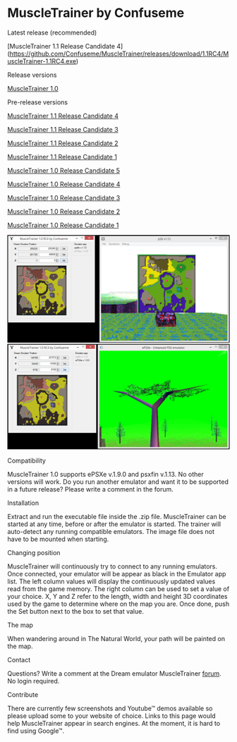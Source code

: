 MuscleTrainer by Confuseme
==========================
Latest release (recommended)

[MuscleTrainer 1.1 Release Candidate 4]
(https://github.com/Confuseme/MuscleTrainer/releases/download/1.1RC4/MuscleTrainer-1.1RC4.exe)

Release versions

[MuscleTrainer 1.0](Old%20releases/MuscleTrainer-1.0.zip)

Pre-release versions

[MuscleTrainer 1.1 Release Candidate 4](Old%20releases/MuscleTrainer-1.1RC4.zip)

[MuscleTrainer 1.1 Release Candidate 3](Old%20releases/MuscleTrainer-1.1RC3.zip)

[MuscleTrainer 1.1 Release Candidate 2](Old%20releases/MuscleTrainer-1.1RC2.zip)

[MuscleTrainer 1.1 Release Candidate 1](Old%20releases/MuscleTrainer-1.1RC1.zip)

[MuscleTrainer 1.0 Release Candidate 5](Old%20releases/MuscleTrainer-1.0RC5.zip)

[MuscleTrainer 1.0 Release Candidate 4](Old%20releases/MuscleTrainer-1.0RC4.zip)

[MuscleTrainer 1.0 Release Candidate 3](Old%20releases/MuscleTrainer-1.0RC3.zip)

[MuscleTrainer 1.0 Release Candidate 2](Old%20releases/MuscleTrainer-1.0RC2.zip)

[MuscleTrainer 1.0 Release Candidate 1](Old%20releases/MuscleTrainer-1.0RC1.zip)

![MuscleTrainer PSXFIN screenshot](Screenshots/MuscleTrainer-1.0RC4-psxfin.png "MuscleTrainer PSXFIN screenshot")
![MuscleTrainer EPSXE screenshot](Screenshots/MuscleTrainer-1.0RC4-ePSXe.png "MuscleTrainer EPSXE screenshot")

Compatibility

MuscleTrainer 1.0 supports ePSXe v.1.9.0 and psxfin v.1.13. No other versions will work. Do you run another emulator and want it to be supported in a future release? Please write a comment in the forum.

Installation

Extract and run the executable file inside the .zip file. MuscleTrainer can be started at any time, before or after the emulator is started. The trainer will auto-detect any running compatible emulators. The image file does not have to be mounted when starting.

Changing position

MuscleTrainer will continuously try to connect to any running emulators. Once connected, your emulator will be appear as black in the Emulator app list. The left column values will display the continuously updated values read from the game memory. The right column can be used to set a value of your choice. X, Y and Z refer to the length, width and height 3D coordinates used by the game to determine where on the map you are. Once done, push the Set button next to the box to set that value.

The map

When wandering around in The Natural World, your path will be painted on the map.

Contact

Questions? Write a comment at the Dream emulator MuscleTrainer [forum](http://dreamemulator.wikia.com/wiki/Thread:5283). No login required.

Contribute

There are currently few screenshots and Youtube™ demos available so please upload some to your website of choice. Links to this page would help MuscleTrainer appear in search engines. At the moment, it is hard to find using Google™.
